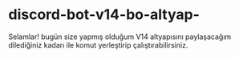 # discord-bot-v14-bo-altyap-
Selamlar! bugün size yapmış olduğum V14 altyapısını paylaşacağım dilediğiniz kadarı ile komut yerleştirip çalıştırabilirsiniz.
